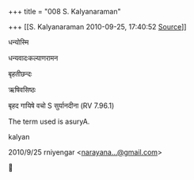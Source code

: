 +++
title = "008 S. Kalyanaraman"

+++
[[S. Kalyanaraman	2010-09-25, 17:40:52 [Source](https://groups.google.com/g/bvparishat/c/1upJUorV_j8)]]



  

धन्योस्मि

धन्यवादःकल्याणरामन

  

बृहतीछन्दः

ऋषिवसिष्ठः

बृहद गायिषे वचो S सुर्यानदीना (RV 7.96.1)

  

The term used is asuryA.

  

kalyan

  
  

2010/9/25 rniyengar \<[narayana...@gmail.com]()\>



